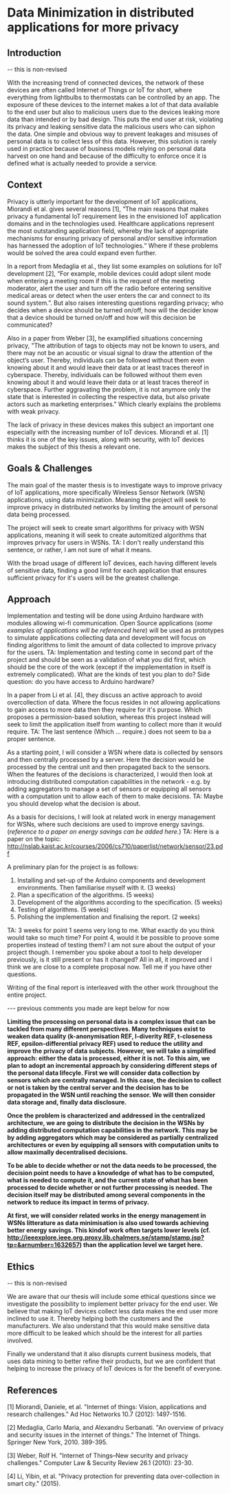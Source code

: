 # Data Minimization in distributed applications for more privacy 

## Introduction

-- this is non-revised

With the increasing trend of connected devices, the network of these devices are often called Internet of Things or IoT for short, where everything from lightbulbs to thermostats can be controlled by an app.  The exposure of these devices to the internet makes a lot of that data available to the end user but also to malicious users due to the devices leaking more data than intended or by bad design. This puts the end user at risk, violating its privacy and leaking sensitive data the malicious users who can siphon the data. One simple and obvious way to prevent leakages and misuses of personal data is to collect less of this data. However, this solution is rarely used in practice because of business models relying on personal data harvest on one hand and because of the difficulty to enforce once it is defined what is actually needed to provide a service. 

## Context 

Privacy is utterly important for the development of IoT applications, Miorandi et al. gives several reasons [1], “The main reasons that makes privacy a fundamental IoT requirement lies in the envisioned IoT application domains and in the technologies used. Healthcare applications represent the most outstanding application field, whereby the lack of appropriate mechanisms for ensuring privacy of personal and/or sensitive information has harnessed the adoption of IoT technologies.“ Where if these problems would be solved the area could expand even further. 

In a report from Medaglia et al., they list some examples on solutions for IoT development [2], “For example, mobile devices could adopt silent mode when entering a meeting room if this is the request of the meeting moderator, alert the user and turn off the radio before entering sensitive medical areas or detect when the user enters the car and connect to its sound system.”. But also raises interesting questions regarding privacy; who decides when a device should be turned on/off, how will the decider know that a device should be turned on/off and how will this decision be communicated?

Also in a paper from Weber [3], he examplified situations concerning privacy, "The attribution of tags to objects may not be known to users, and there may not be an acoustic or visual signal to draw the attention of the object’s user. Thereby, individuals can be followed without them even knowing about it and would leave their data or at least traces thereof in cyberspace. Thereby, individuals can be followed without them even knowing about it and would leave their data or at least traces thereof in cyberspace. Further aggravating the problem, it is not anymore only the state that is interested in collecting the respective data, but also private actors such as marketing enterprises." Which clearly explains the problems with weak privacy. 

The lack of privacy in these devices makes this subject an important one especially with the increasing number of IoT devices. Miorandi et al. [1] thinks it is one of the key issues, along with security, with IoT devices makes the subject of this thesis a relevant one.  

## Goals & Challenges

The main goal of the master thesis is to investigate ways to improve privacy of IoT applications, more specifically Wireless Sensor Network (WSN) applications, using data minimization. Meaning the project will seek to improve privacy in distributed networks by limiting the amount of personal data being processed. 

The project will seek to create smart algorithms for privacy with WSN applications, meaning it will seek to create automitized algorithms that improves privacy for users in WSNs. TA: I don't really understand this sentence, or rather, I am not sure of what it means.

With the broad usage of different IoT devices, each having different levels of sensitive data, finding a good limit for each application that ensures sufficient privacy for it's users will be the greatest challenge.

## Approach

Implementation and testing will be done using Arduino hardware with modules allowing wi-fi communication. Open Source applications (_some examples of applications will be referenced here_) will be used as prototypes to simulate applications collecting data and development will focus on finding algorithms to limit the amount of data collected to improve privacy for the users. TA: Implementation and testing come in second part of the project and should be seen as a validation of what you did first, which should be the core of the work (except if the impplementation in itself is extremely complicated). What are the kinds of test you plan to do? Side question: do you have access to Arduino hardware?

In a paper from Li et al. [4], they discuss an active approach to avoid overcollection of data. Where the focus resides in not allowing applications to gain access to more data then they require for it's purpose. Which proposes a permission-based solution, whereas this project instead will seek to limit the application itself from wanting to collect more than it would require. TA: The last sentence (Which ... require.) does not seem to ba a proper sentence.

As a starting point, I will consider a WSN where data is collected by sensors and then centrally processed by a server. Here the decision would be processed by the central unit and then propagated back to the sensors. When the features of the decisions is characterized, I would then look at introducing distributed computation capabilities in the network - e.g. by adding aggregators to manage a set of sensors or equipping all sensors with a computation unit to allow each of them to make decisions. TA: Maybe you should develop what the decision is about.

As a basis for decisions, I will look at related work in energy management for WSNs, where such decisions are used to improve energy savings. (_reference to a paper on energy savings can be added here._) TA: Here is a paper on the topic: http://nslab.kaist.ac.kr/courses/2006/cs710/paperlist/network/sensor/23.pdf

A preliminary plan for the project is as follows:

1. Installing and set-up of the Arduino components and development environments. Then familiarise myself with it. (3 weeks)
2. Plan a specification of the algorithms. (5 weeks)
3. Development of the algorithms according to the specification. (5 weeks)
4. Testing of algorithms. (5 weeks)
5. Polishing the implementation and finalising the report. (2 weeks)

TA: 3 weeks for point 1 seems very long to me. What exactly do you think would take so much time? For point 4, would it be possible to proove some properties instead of testing them? I am not sure about the output of your project though. I remember you spoke about a tool to help developer previously, is it still present or has it changed? All in all, it improved and I think we are close to a complete proposal now. Tell me if you have other questions.

Writing of the final report is interleaved with the other work throughout the entire project.

--- previous comments you made are kept below for now

**Limiting the processing on personal data is a complex issue that can be tackled from many different perspectives. Many techniques exist to weaken data quality (k-anonymisation REF, l-diverity REF, t-closeness REF, epsilon-differential privacy REF) used to reduce the utility and improve the privacy of data subjects. However, we will take a simplified approach: either the data is processed, either it is not. To this aim, we plan to adopt an incremental approach by considering different steps of the personal data lifecyle. First we will consider data collection by sensors which are centrally managed. In this case, the decision to collect or not is taken by the central server and the decision has to be propagated in the WSN until reaching the sensor. We will then consider data storage and, finally data disclosure.**

**Once the problem is characterized and addressed in the centralized architecture, we are going to distribute the decision in the WSNs by adding distributed computation capabilities in the network. This may be by adding aggregators which may be considered as partially centralized architectures or even by equipping all sensors with computation units to allow maximally decentralised decisions.**

**To be able to decide whether or not the data needs to be processed, the decision point needs to have a knowledge of what has to be computed, what is needed to compute it, and the current state of what has been processed to decide whether or not further processing is needed. The decision itself may be distributed among several components in the network to reduce its impact in terms of privacy.**

**At first, we will consider related works in the energy management in WSNs litterature as data minimisation is also used towards achieving better energy savings. This kindof work often targets lower levels (cf. http://ieeexplore.ieee.org.proxy.lib.chalmers.se/stamp/stamp.jsp?tp=&arnumber=1632657) than the application level we target here.**


## Ethics

-- this is non-revised

We are aware that our thesis will include some ethical questions since we investigate the possibility to implement better privacy for the end user. We believe that making IoT devices collect less data makes the end user more inclined to use it. Thereby helping both the customers and the manufacturers. We also understand that this would make sensitive data more difficult to be leaked which should be the interest for all parties involved. 

Finally we understand that it also disrupts current business models, that uses data mining to better refine their products, but we are confident that helping to increase the privacy of IoT devices is for the benefit of everyone. 


## References

[1] Miorandi, Daniele, et al. "Internet of things: Vision, applications and research challenges." Ad Hoc Networks 10.7 (2012): 1497-1516.

[2] Medaglia, Carlo Maria, and Alexandru Serbanati. "An overview of privacy and security issues in the internet of things." The Internet of Things. Springer New York, 2010. 389-395.

[3] Weber, Rolf H. "Internet of Things–New security and privacy challenges." Computer Law & Security Review 26.1 (2010): 23-30. 

[4] Li, Yibin, et al. "Privacy protection for preventing data over-collection in smart city." (2015).
